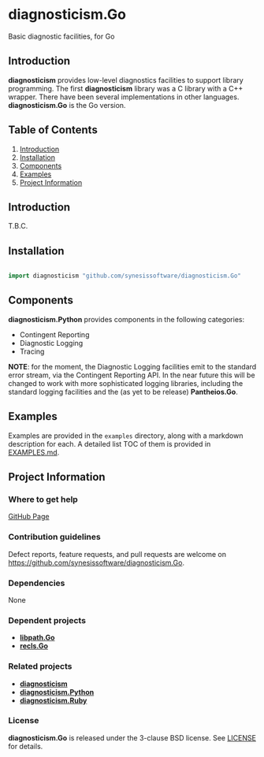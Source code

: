 # diagnosticism.Go
Basic diagnostic facilities, for Go

## Introduction

**diagnosticism** provides low-level diagnostics facilities to support library programming. The first **diagnosticism** library was a C library with a C++ wrapper. There have been several implementations in other languages. **diagnosticism.Go** is the
Go version.

## Table of Contents

1. [Introduction](#introduction)
2. [Installation](#installation)
3. [Components](#components)
4. [Examples](#examples)
5. [Project Information](#project-information)

## Introduction

T.B.C.

## Installation

```Go

import diagnosticism "github.com/synesissoftware/diagnosticism.Go"
```

## Components

**diagnosticism.Python** provides components in the following categories:

* Contingent Reporting
* Diagnostic Logging
* Tracing

**NOTE**: for the moment, the Diagnostic Logging facilities emit to the standard error stream, via the Contingent Reporting API. In the near future this will be changed to work with more sophisticated logging libraries, including the standard logging facilities and the (as yet to be release) **Pantheios.Go**.

## Examples

Examples are provided in the ```examples``` directory, along with a markdown description for each. A detailed list TOC of them is provided in [EXAMPLES.md](./EXAMPLES.md).

## Project Information

### Where to get help

[GitHub Page](https://github.com/synesissoftware/diagnosticism.Go "GitHub Page")

### Contribution guidelines

Defect reports, feature requests, and pull requests are welcome on https://github.com/synesissoftware/diagnosticism.Go.

### Dependencies

None

### Dependent projects

* [**libpath.Go**](https://github.com/synesissoftware/libpath.Go/)
* [**recls.Go**](https://github.com/synesissoftware/recls.Go/)

### Related projects

* [**diagnosticism**](https://github.com/synesissoftware/diagnosticism/)
* [**diagnosticism.Python**](https://github.com/synesissoftware/diagnosticism.Python/)
* [**diagnosticism.Ruby**](https://github.com/synesissoftware/diagnosticism.Ruby/)

### License

**diagnosticism.Go** is released under the 3-clause BSD license. See [LICENSE](./LICENSE) for details.
